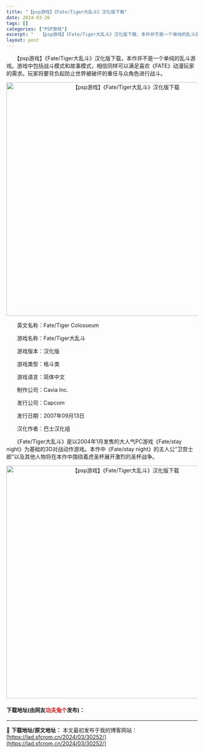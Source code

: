 ```yaml
---
title: "【psp游戏】《Fate/Tiger大乱斗》汉化版下载"
date: 2024-03-26
tags: []
categories: ["PSP游戏"]
excerpt: "　　【psp游戏】《Fate/Tiger大乱斗》汉化版下载，本作并不是一个单纯的乱斗游戏。游戏中包括战斗模式和故事模式，相信同样可以满足喜欢《FATE》动漫玩家的需求。玩家将要背负起防止世界被破坏的重任与众角色进行战斗。 　　英文名称：Fate/Tiger Colosseum 　　游戏名称：Fate&hellip;"
layout: post
---
```


 <p>　　【psp游戏】《Fate/Tiger大乱斗》汉化版下载，本作并不是一个单纯的乱斗游戏。游戏中包括战斗模式和故事模式，相信同样可以满足喜欢《FATE》动漫玩家的需求。玩家将要背负起防止世界被破坏的重任与众角色进行战斗。</p> <p align="center"><img align="" border="0" src="https://lad.sfcrom.cn/wp-content/uploads/2024/03/20240325_66020424d170b.png" width="615" alt="【psp游戏】《Fate/Tiger大乱斗》汉化版下载" /></p> <p>　　英文名称：Fate/Tiger Colosseum</p> <p>　　游戏名称：Fate/Tiger大乱斗</p> <p>　　游戏版本：汉化版</p> <p>　　游戏类型：格斗类</p> <p>　　游戏语言：简体中文</p> <p>　　制作公司：Cavia Inc.</p> <p>　　发行公司：Capcom</p> <p>　　发行日期：2007年09月13日</p> <p>　　汉化作者：巴士汉化组</p> <p>　　《Fate/Tiger大乱斗》是以2004年1月发售的大人气PC游戏《Fate/stay night》为基础的3D对战动作游戏。本作中《Fate/stay night》的主人公&ldquo;卫宫士郎&rdquo;以及其他人物将在本作中围绕着虎圣杯展开激烈的圣杯战争。</p> <p align="center"><img align="" border="0" src="https://lad.sfcrom.cn/wp-content/uploads/2024/03/20240325_660204262a8b7.png" width="613" alt="【psp游戏】《Fate/Tiger大乱斗》汉化版下载" /></p> <p><h4>下载地址(由网友<font color="red">功夫兔个</font>发布)：</h4></p> 

---
📖 **下载地址/原文地址：** 本文最初发布于我的博客网站：[https://lad.sfcrom.cn/2024/03/30252/](https://lad.sfcrom.cn/2024/03/30252/)
